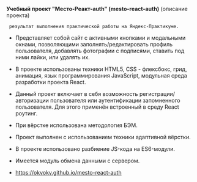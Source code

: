    **Учебный проект "Место-Реакт-auth" (mesto-react-auth)** (описание проекта)

     результат выполнения практической работы на Яндекс-Практикуме.

* Представляет собой сайт с активными кнопками и модальными окнами, позволяющими 
заполнять/редактировать профиль пользователя, добавлять фотографии с подписями,
ставить под ними лайки, или удалять их. 

* В проекте использованы техники HTML5, CSS - флексбокс, грид, анимация, язык программирования JavaScript, модульная среда разработки проекта React.

* Данный проект включает в себя возможность регистрации/авторизации пользователя или аутентификации запомненного пользователя. Для этого применён встроенный в среду React
роутинг.

* При вёрстке использована методология БЭМ.

* Проект выполнен с использованием техники адаптивной вёрстки.

* В проекте использовано разбиение JS-кода на ES6-модули.

* Имеется модуль обмена данными с сервером.

* https://okvokv.github.io/mesto-react-auth

